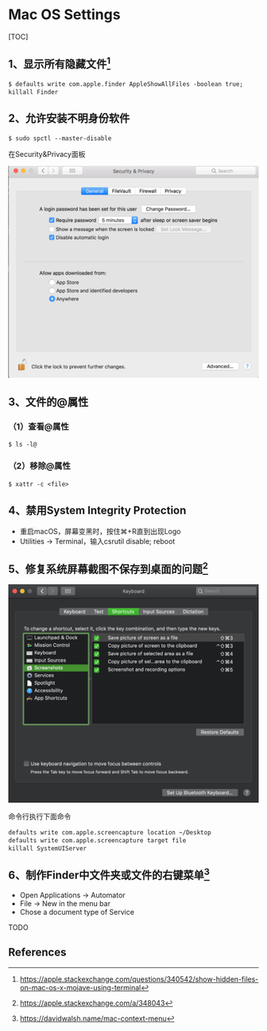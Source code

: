 # Mac OS Settings

[TOC]

## 1、显示所有隐藏文件[^1]

```shell
$ defaults write com.apple.finder AppleShowAllFiles -boolean true; killall Finder
```



## 2、允许安装不明身份软件

```shell
$ sudo spctl --master-disable
```



在Security&Privacy面板

![](images/1.png)



## 3、文件的@属性



### （1）查看@属性

```shell
$ ls -l@
```



### （2）移除@属性

```shell
$ xattr -c <file>
```



## 4、禁用System Integrity Protection



- 重启macOS，屏幕变黑时，按住⌘+R直到出现Logo
- Utilities -> Terminal，输入csrutil disable; reboot



## 5、修复系统屏幕截图不保存到桌面的问题[^3]



![](images/2.png)



命令行执行下面命令

```shell
defaults write com.apple.screencapture location ~/Desktop
defaults write com.apple.screencapture target file
killall SystemUIServer
```



## 6、制作Finder中文件夹或文件的右键菜单[^4]



* Open Applications -> Automator
* File -> New in the menu bar
* Chose a document type of Service



TODO





## References

[^1]:https://apple.stackexchange.com/questions/340542/show-hidden-files-on-mac-os-x-mojave-using-terminal

[^2]:https://stackoverflow.com/questions/4833052/how-do-i-remove-the-extended-attributes-on-a-file-in-mac-os-x

[^3]:https://apple.stackexchange.com/a/348043

[^4]:https://davidwalsh.name/mac-context-menu



